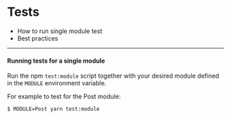 # Tests

- How to run single module test
- Best practices


----

#### Running tests for a single module

Run the npm `test:module` script together with your desired module defined in the `MODULE` environment variable.

For example to test for the Post module:

`$ MODULE=Post yarn test:module`  
